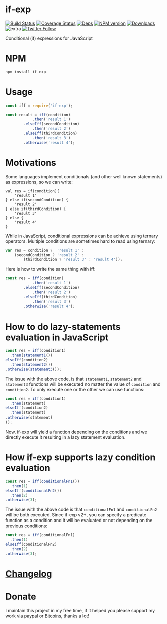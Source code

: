 # if-exp


[![Build Status](https://img.shields.io/circleci/project/FGRibreau/if-exp.svg)](https://circleci.com/gh/FGRibreau/if-exp/) [![Coverage Status](https://img.shields.io/coveralls/FGRibreau/if-exp/master.svg)](https://coveralls.io/github/FGRibreau/if-exp?branch=master) [![Deps](	https://img.shields.io/david/FGRibreau/if-exp.svg)](https://david-dm.org/FGRibreau/if-exp) [![NPM version](https://img.shields.io/npm/v/if-exp.svg)](http://badge.fury.io/js/if-exp) [![Downloads](http://img.shields.io/npm/dm/if-exp.svg)](https://www.npmjs.com/package/if-exp) ![extra](https://img.shields.io/badge/actively%20maintained-yes-ff69b4.svg) [![Twitter Follow](https://img.shields.io/twitter/follow/fgribreau.svg?style=flat)](https://twitter.com/FGRibreau)

Conditional (if) expressions for JavaScript

# NPM

```bash
npm install if-exp
```

# Usage

```javascript
const iff = require('if-exp');

const result = iff(condition)
            .then('result 1')
        .elseIff(secondCondition)
            .then('result 2')
        .elseIff(thirdCondition)
            .then('result 3')
        .otherwise('result 4');

```

# Motivations

Some languages implement conditionals (and other well known statements) as expressions, so we can write:

```
val res = if(condition){
    'result 1'
} else if(secondCondition) {
    'result 2'
} else if(thirdCondition) {
    'result 3'
} else {
    'result 4'
}
```

While in JavaScript, conditional expressions can be achieve using ternary operators. Multiple conditions are sometimes hard to read using ternary:

```javascript
var res = condition ?  'result 1' :
    (secondCondition ? 'result 2' :
        (thirdCondition ? 'result 3' : 'result 4'));
```

Here is how to write the same thing with iff:

```javascript
const res = iff(condition)
            .then('result 1')
        .elseIff(secondCondition)
            .then('result 2')
        .elseIff(thirdCondition)
            .then('result 3')
        .otherwise('result 4');
```

# How to do lazy-statements evaluation in JavaScript

```js
const res = iff(condition1)
  .then(statement1())
elseIff(condition2)
  .then(statement2())
.otherwise(statement3());
```

The issue with the above code, is that `statement1`, `statement2` and `statement3` functions will be executed no matter the value of `condition` and `condition2`. To only execute one or the other we can use functions:

```js
const res = iff(condition1)
  .then(statement)
elseIff(condition2)
  .then(statement)
.otherwise(statement)
();
```

Now, if-exp will yield a function depending on the conditions and we directly execute it resulting in a lazy statement evaluation.

# How if-exp supports lazy condition evaluation

```js
const res = iff(conditionalFn1())
  .then(1)
elseIff(conditionalFn2())
  .then(2)
.otherwise(3);
```

The issue with the above code is that `conditionalFn1` and `conditionalFn2` will be both executed. Since if-exp v2+, you can specify a predicate function as a condition and it will be evaluated or not depending on the previous conditions:

```js
const res = iff(conditionalFn1)
  .then(1)
elseIff(conditionalFn2)
  .then(2)
.otherwise(3);
```


# [Changelog](/CHANGELOG.md)

# Donate

I maintain this project in my free time, if it helped you please support my work [via paypal](https://paypal.me/fgribreau) or [Bitcoins](https://www.coinbase.com/fgribreau), thanks a lot!
